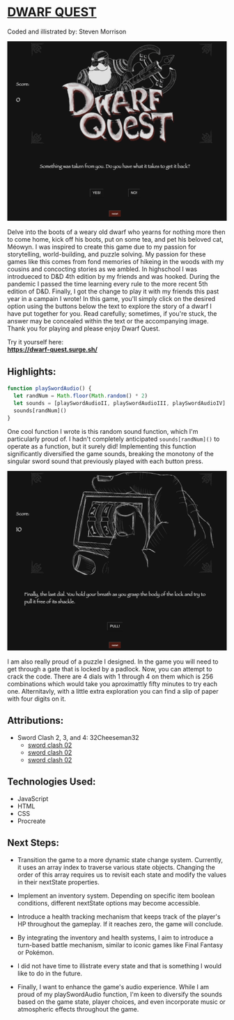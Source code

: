 # <ins>DWARF QUEST<ins/>
Coded and illistrated by: Steven Morrison

![Alt text](<assets/images/Screenshot 2023-09-08 at 12.33.37 AM.png>)


Delve into the boots of a weary old dwarf who yearns for nothing more then to come home, kick off his boots, put on some tea, and pet his beloved cat, Méowyn. I was inspired to create this game due to my passion for storytelling, world-building, and puzzle solving. My passion for these games like this comes from fond memories of hikeing in the woods with my cousins and concocting stories as we ambled. In highschool I was introdueced to D&D 4th edition by my friends and was hooked. During the pandemic I passed the time learning every rule to the more recent 5th edition of D&D. Finally, I got the change to play it with my friends this past year in a campain I wrote! In this game, you'll simply click on the desired option using the buttons below the text to explore the story of a dwarf I have put together for you. Read carefully; sometimes, if you're stuck, the answer may be concealed within the text or the accompanying image. Thank you for playing and please enjoy Dwarf Quest.

Try it yourself here:  
**https://dwarf-quest.surge.sh/**
##

## Highlights:  

```js
function playSwordAudio() {
  let randNum = Math.floor(Math.random() * 2)
  let sounds = [playSwordAudioII, playSwordAudioIII, playSwordAudioIV]
  sounds[randNum]()
}
```
One cool function I wrote is this random sound function, which I'm particularly proud of. I hadn't completely anticipated `sounds[randNum]()` to operate as a function, but it surely did! Implementing this function significantly diversified the game sounds, breaking the monotony of the singular sword sound that previously played with each button press.

![Alt text](<assets/images/Screenshot 2023-09-08 at 12.34.26 AM.png>)

I am also really proud of a puzzle I designed. In the game you will need to get through a gate that is locked by a padlock. Now, you can attempt to crack the code. There are 4 dials with 1 through 4 on them which is 256 combinations which would take you aproximattly fifty minutes to try each one. Alternitavly, with a little extra exploration you can find a slip of paper with four digits on it. 

##
## Attributions:   
  - Sword Clash 2, 3, and 4: 32Cheeseman32  
    - [sword clash 02](https://freesound.org/people/32cheeseman32/sounds/180819/)  
    - [sword clash 02](https://freesound.org/people/32cheeseman32/sounds/180818/ ) 
    - [sword clash 02](https://freesound.org/people/32cheeseman32/sounds/180817/  )
##
## Technologies Used:  
  - JavaScript  
  - HTML  
  - CSS  
  - Procreate  
##
## Next Steps:  
- Transition the game to a more dynamic state change system. Currently, it uses an array index to traverse various state objects. Changing the order of this array requires us to revisit each state and modify the values in their nextState properties.

- Implement an inventory system. Depending on specific item boolean conditions, different nextState options may become accessible.

- Introduce a health tracking mechanism that keeps track of the player's HP throughout the gameplay. If it reaches zero, the game will conclude.

- By integrating the inventory and health systems, I aim to introduce a turn-based battle mechanism, similar to iconic games like Final Fantasy or Pokémon.

- I did not have time to illistrate every state and that is something I would like to do in the future.

- Finally, I want to enhance the game's audio experience. While I am proud of my playSwordAudio function, I'm keen to diversify the sounds based on the game state, player choices, and even incorporate music or atmospheric effects throughout the game.